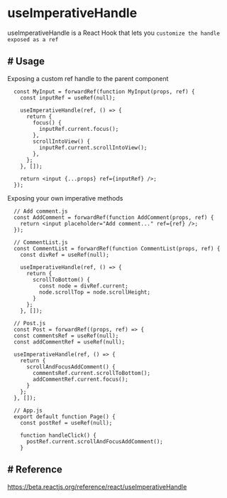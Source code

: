 # useImperativeHandle

useImperativeHandle is a React Hook that lets you `customize the handle exposed as a ref`

## # Usage

Exposing a custom ref handle to the parent component

```
  const MyInput = forwardRef(function MyInput(props, ref) {
    const inputRef = useRef(null);

    useImperativeHandle(ref, () => {
      return {
        focus() {
          inputRef.current.focus();
        },
        scrollIntoView() {
          inputRef.current.scrollIntoView();
        },
      };
    }, []);

    return <input {...props} ref={inputRef} />;
  });
```

Exposing your own imperative methods

```
  // Add comment.js
  const AddComment = forwardRef(function AddComment(props, ref) {
    return <input placeholder="Add comment..." ref={ref} />;
  });
```

```
  // CommentList.js
  const CommentList = forwardRef(function CommentList(props, ref) {
    const divRef = useRef(null);

    useImperativeHandle(ref, () => {
      return {
        scrollToBottom() {
          const node = divRef.current;
          node.scrollTop = node.scrollHeight;
        }
      };
    }, []);
```

```
  // Post.js
  const Post = forwardRef((props, ref) => {
  const commentsRef = useRef(null);
  const addCommentRef = useRef(null);

  useImperativeHandle(ref, () => {
    return {
      scrollAndFocusAddComment() {
        commentsRef.current.scrollToBottom();
        addCommentRef.current.focus();
      }
    };
  }, []);
```

```
  // App.js
  export default function Page() {
    const postRef = useRef(null);

    function handleClick() {
      postRef.current.scrollAndFocusAddComment();
    }
```

## # Reference

https://beta.reactjs.org/reference/react/useImperativeHandle
